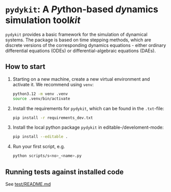# `pydykit`: A *Py*thon-based *dy*namics simulation tool*kit*

`pydykit` provides a basic framework for the simulation of dynamical systems.
The package is based on time stepping methods,
which are discrete versions of the corresponding dynamics equations - either ordinary differential equations (ODEs) or differential-algebraic equations (DAEs).

## How to start

1. Starting on a new machine, create a new virtual environment and activate it. We recommend using `venv`:

   ```bash
   python3.12 -m venv .venv
   source .venv/bin/activate
   ```

2. Install the requirements for `pydykit`, which can be found in the `.txt`-file:

   ```bash
   pip install -r requirements_dev.txt
   ```

3. Install the local python package `pydykit` in editable-/develoment-mode:

   ```bash
   pip install --editable .
   ```

4. Run your first script, e.g.

   ```bash
   python scripts/s<no>_<name>.py
   ```

## Running tests against installed code

See [test/README.md](./test/README.md)
